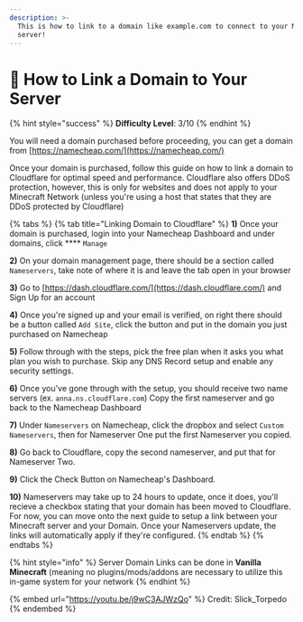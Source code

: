 ```yaml
---
description: >-
  This is how to link to a domain like example.com to connect to your Minecraft
  server!
---
```


# 🔗 How to Link a Domain to Your Server

{% hint style="success" %}
**Difficulty Level**: 3/10
{% endhint %}

You will need a domain purchased before proceeding, you can get a domain from [https://namecheap.com/](https://namecheap.com/)

Once your domain is purchased, follow this guide on how to link a domain to Cloudflare for optimal speed and performance. Cloudflare also offers DDoS protection, however, this is only for websites and does not apply to your Minecraft Network (unless you're using a host that states that they are DDoS protected by Cloudflare)

{% tabs %}
{% tab title="Linking Domain to Cloudflare" %}
**1)** Once your domain is purchased, login into your Namecheap Dashboard and under domains, click **** `Manage`

**2)** On your domain management page, there should be a section called `Nameservers`, take note of where it is and leave the tab open in your browser

**3)** Go to [https://dash.cloudflare.com/](https://dash.cloudflare.com/) and Sign Up for an account

**4)** Once you're signed up and your email is verified, on right there should be a button called `Add Site`, click the button and put in the domain you just purchased on Namecheap

**5)** Follow through with the steps, pick the free plan when it asks you what plan you wish to purchase. Skip any DNS Record setup and enable any security settings.

**6)** Once you've gone through with the setup, you should receive two name servers (ex. `anna.ns.cloudflare.com`) Copy the first nameserver and go back to the Namecheap Dashboard

**7)** Under `Nameservers` on Namecheap, click the dropbox and select `Custom Nameservers`, then for Nameserver One put the first Nameserver you copied.

**8)** Go back to Cloudflare, copy the second nameserver, and put that for Nameserver Two.

**9)** Click the Check Button on Namecheap's Dashboard.

**10)** Nameservers may take up to 24 hours to update, once it does, you'll recieve a checkbox stating that your domain has been moved to Cloudflare. For now, you can move onto the next guide to setup a link between your Minecraft server and your Domain. Once your Nameservers update, the links will automatically apply if they're configured.
{% endtab %}
{% endtabs %}

{% hint style="info" %}
Server Domain Links can be done in **Vanilla Minecraft** (meaning no plugins/mods/addons are necessary to utilize this in-game system for your network
{% endhint %}

{% embed url="https://youtu.be/j9wC3AJWzQo" %}
Credit: Slick\_Torpedo
{% endembed %}
